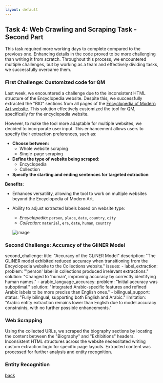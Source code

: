 ```yaml
---
layout: default
---
```


## Task 4: Web Crawling and Scraping Task - Second Part

This task required more working days to complete compared to the previous one. Enhancing details in the code proved to be more challenging than writing it from scratch. Throughout this process, we encountered multiple challenges, but by working as a team and effectively dividing tasks, we successfully overcame them.

### First Challenge: Customized code for QM
Last week, we encountered a challenge due to the inconsistent HTML structure of the Encyclopedia website. Despite this, we successfully extracted the "BIO" sections from all pages of the [Encyclopedia of Modern Art website](https://www.encyclopedia.mathaf.org.qa/). This solution effectively customized the tool for QM, specifically for the encyclopedia website.

However, to make the tool more adaptable for multiple websites, we decided to incorporate user input. This enhancement allows users to specify their extraction preferences, such as: 

- **Choose between:**  
  - Whole website scraping  
  - Single-page scraping  
- **Define the type of website being scraped:**  
  - Encyclopedia  
  - Collection   
- **Specify the starting and ending sentences for targeted extraction**  

**Benefits:**  
- Enhances versatility, allowing the tool to work on multiple websites beyond the Encyclopedia of Modern Art.
- Ability to adjust extracted labels based on website type:  
  - *Encyclopedia:* `person`, `place`, `date`, `country`, `city`  
  - *Collection:* `material`, `era`, `date`, `human`, `country`

  ![image](https://github.com/user-attachments/assets/aa96c3f2-4107-484b-9163-858e77f07bec)


### Second Challenge: Accuracy of the GliNER Model
second_challenge:
  title: "Accuracy of the GLiNER Model"
  description: "The GLiNER model exhibited reduced accuracy when transitioning from the Encyclopedia website to the Collections website."
  issues:
    - label_extraction:
        problem: "'person' label in collections produced irrelevant extractions."
        solution: "Changed to 'human', improving accuracy by correctly identifying human names."
    - arabic_language_accuracy:
        problem: "Initial accuracy was suboptimal."
        solution: "Integrated Arabic-specific features and refined Arabic labels to be more precise than English ones."
    - bilingual_support:
        status: "Fully bilingual, supporting both English and Arabic."
        limitation: "Arabic entity extraction remains lower than English due to model accuracy constraints, with no further possible enhancements."


### Web Scrapping

Using the collected URLs, we scraped the biography sections by locating the content between the "Biography" and "Exhibitions" headers. Inconsistent HTML structures across the website necessitated writing custom extraction logic for specific page layouts. Extracted content was processed for further analysis and entity recognition.


### Entity Recognition



[back](./)
